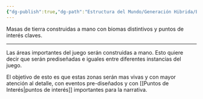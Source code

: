 ```yaml
---
{"dg-publish":true,"dg-path":"Estructura del Mundo/Generación Hibrida/Esquema Continental.md","permalink":"/estructura-del-mundo/generacion-hibrida/esquema-continental/","dgPassFrontmatter":true}
---
```



Masas de tierra construidas a mano con biomas distintivos y puntos de interés claves.

---
Las áreas importantes del juego serán construidas a mano. Esto quiere decir que serán prediseñadas e iguales entre diferentes instancias del juego. 

El objetivo de esto es que estas zonas serán mas vivas y con mayor atención al detalle, con eventos pre-diseñados y con [[Puntos de Interés\|puntos de interés]] importantes para la narrativa.